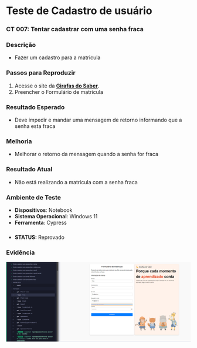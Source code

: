 
# Teste de Cadastro de usuário

### CT 007: Tentar cadastrar com uma senha fraca 

### Descrição  
- Fazer um cadastro para a matricula

### Passos para Reproduzir  
1. Acesse o site da **[Girafas do Saber](https://jessikaaguiar.github.io/forms-qa/)**.  
2. Preencher o Formulário de matrícula  

### Resultado Esperado  
- Deve impedir e mandar uma mensagem de retorno informando que a senha esta fraca

### Melhoria
- Melhorar o retorno da mensagem quando a senha for fraca

### Resultado Atual  
- Não está realizando a matricula com a senha fraca
  
### Ambiente de Teste  
- **Dispositivos**: Notebook
- **Sistema Operacional**: Windows 11
- **Ferramenta**: Cypress

###
- **STATUS:** Reprovado

### Evidência  
![image](../assets/aprovado/Tentar%20cadastrar%20com%20uma%20senha%20fraca.png)
